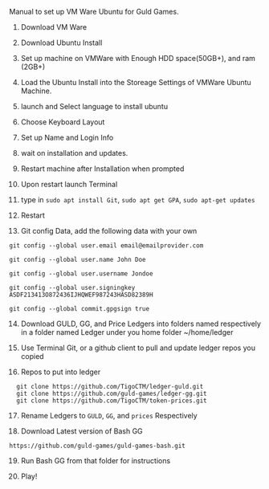 Manual to set up VM Ware Ubuntu for Guld Games.

1. Download VM Ware

2. Download Ubuntu Install

3. Set up machine on VMWare with Enough HDD space(50GB+), and ram (2GB+)

4. Load the Ubuntu Install into the Storeage Settings of VMWare Ubuntu Machine.

5. launch and Select language to install ubuntu

6. Choose Keyboard Layout

7. Set up Name and Login Info

8. wait on installation and updates.

9. Restart machine after Installation when prompted

10. Upon restart launch Terminal

11. type in `sudo apt install Git`, `sudo apt get GPA`, `sudo apt-get updates`

12. Restart

13. Git config Data, add the following data with your own
```
git config --global user.email email@emailprovider.com

git config --global user.name John Doe

git config --global user.username Jondoe

git config --global user.signingkey ASDF213413O872436IJHQWEF987243HASD82389H

git config --global commit.gpgsign true
```
14. Download GULD, GG, and Price Ledgers into folders named respectively in a folder named Ledger under you home folder ~/home/ledger

15. Use Terminal Git, or a github client to pull and update ledger repos you copied

16. Repos to put into ledger
```
  git clone https://github.com/TigoCTM/ledger-guld.git
  git clone https://github.com/guld-games/ledger-gg.git
  git clone https://github.com/TigoCTM/token-prices.git
```
17. Rename Ledgers to `GULD`, `GG`, and `prices` Respectively

18. Download Latest version of Bash GG 
```
https://github.com/guld-games/guld-games-bash.git
```

19. Run Bash GG from that folder for instructions

20. Play!


